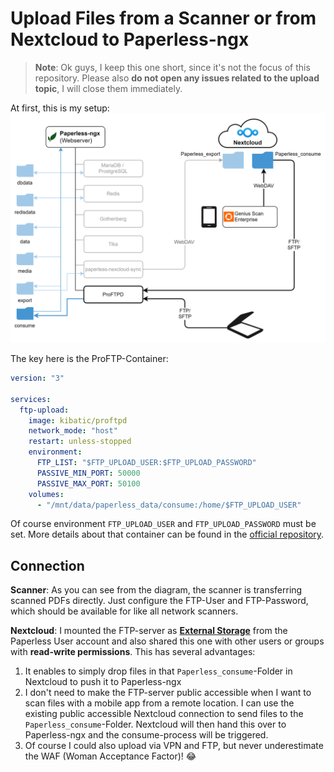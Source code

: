 # Upload Files from a Scanner or from Nextcloud to Paperless-ngx
> **Note**: Ok guys, I keep this one short, since it's not the focus of this repository. Please also **do not open any issues related to the upload topic**, I will close them immediately.

At first, this is my setup:
![](documentation/my-setup_diagram-2.drawio.svg)

The key here is the ProFTP-Container:
```yaml
version: "3"

services:
  ftp-upload:
    image: kibatic/proftpd
    network_mode: "host"
    restart: unless-stopped
    environment:
      FTP_LIST: "$FTP_UPLOAD_USER:$FTP_UPLOAD_PASSWORD"
      PASSIVE_MIN_PORT: 50000
      PASSIVE_MAX_PORT: 50100
    volumes:
      - "/mnt/data/paperless_data/consume:/home/$FTP_UPLOAD_USER"
```
Of course environment `FTP_UPLOAD_USER` and `FTP_UPLOAD_PASSWORD` must be set.
More details about that container can be found in the [official repository](https://github.com/kibatic/docker-proftpd).


## Connection

**Scanner**: As you can see from the diagram, the scanner is transferring scanned PDFs directly. Just configure the FTP-User and FTP-Password, which should be available for like all network scanners.

**Nextcloud**: I mounted the FTP-server as **[External Storage](https://docs.nextcloud.com/server/latest/admin_manual/configuration_files/external_storage_configuration_gui.html)** from the Paperless User account and also shared this one with other users or groups with **read-write permissions**. This has several advantages:
1. It enables to simply drop files in that `Paperless_consume`-Folder in Nextcloud to push it to Paperless-ngx
2. I don't need to make the FTP-server public accessible when I want to scan files with a mobile app from a remote location. I can use the existing public accessible Nextcloud connection to send files to the `Paperless_consume`-Folder. Nextcloud will then hand this over to Paperless-ngx and the consume-process will be triggered.
3. Of course I could also upload via VPN and FTP, but never underestimate the WAF (Woman Acceptance Factor)! 😂
